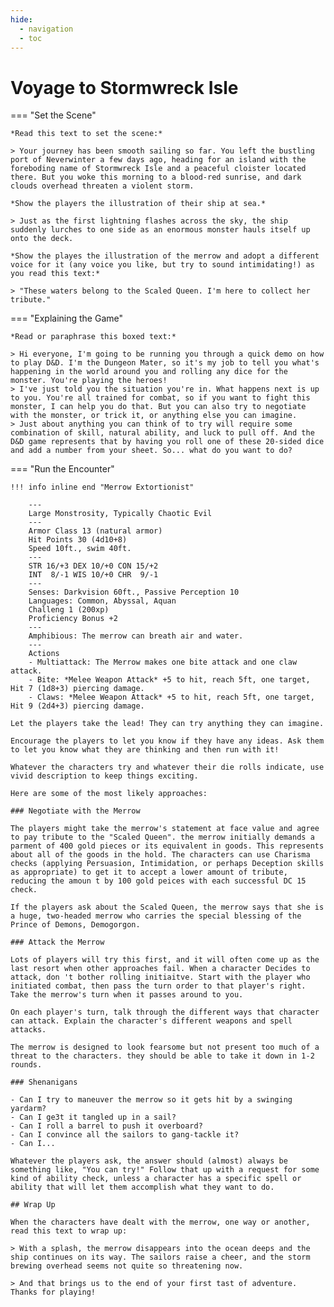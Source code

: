 ```yaml
---
hide:
  - navigation
  - toc
---
```


# Voyage to Stormwreck Isle

=== "Set the Scene"

    *Read this text to set the scene:*
        
    > Your journey has been smooth sailing so far. You left the bustling port of Neverwinter a few days ago, heading for an island with the foreboding name of Stormwreck Isle and a peaceful cloister located there. But you woke this morning to a blood-red sunrise, and dark clouds overhead threaten a violent storm.
    
    *Show the players the illustration of their ship at sea.*
    
    > Just as the first lightning flashes across the sky, the ship suddenly lurches to one side as an enormous monster hauls itself up onto the deck.
    
    *Show the playes the illustration of the merrow and adopt a different voice for it (any voice you like, but try to sound intimidating!) as you read this text:*
    
    > "These waters belong to the Scaled Queen. I'm here to collect her tribute."

=== "Explaining the Game"

    *Read or paraphrase this boxed text:*
    
    > Hi everyone, I'm going to be running you through a quick demo on how to play D&D. I'm the Dungeon Mater, so it's my job to tell you what's happening in the world around you and rolling any dice for the monster. You're playing the heroes!
    > I've just told you the situation you're in. What happens next is up to you. You're all trained for combat, so if you want to fight this monster, I can help you do that. But you can also try to negotiate with the monster, or trick it, or anything else you can imagine.
    > Just about anything you can think of to try will require some combination of skill, natural ability, and luck to pull off. And the D&D game represents that by having you roll one of these 20-sided dice and add a number from your sheet. So... what do you want to do?

=== "Run the Encounter"
    
    !!! info inline end "Merrow Extortionist"
        
		---
    	Large Monstrosity, Typically Chaotic Evil  
    	---
    	Armor Class 13 (natural armor)  
    	Hit Points 30 (4d10+8)  
    	Speed 10ft., swim 40ft.  
    	---
    	STR 16/+3 DEX 10/+0 CON 15/+2  
    	INT  8/-1 WIS 10/+0 CHR  9/-1  
    	---
    	Senses: Darkvision 60ft., Passive Perception 10  
    	Languages: Common, Abyssal, Aquan  
    	Challeng 1 (200xp)  
    	Proficiency Bonus +2  
    	---
    	Amphibious: The merrow can breath air and water.  
    	---
    	Actions
    	- Multiattack: The Merrow makes one bite attack and one claw attack.
    	- Bite: *Melee Weapon Attack* +5 to hit, reach 5ft, one target, Hit 7 (1d8+3) piercing damage.
    	- Claws: *Melee Weapon Attack* +5 to hit, reach 5ft, one target, Hit 9 (2d4+3) piercing damage.
    	
    Let the players take the lead! They can try anything they can imagine. 
    
    Encourage the players to let you know if they have any ideas. Ask them to let you know what they are thinking and then run with it!
    
    Whatever the characters try and whatever their die rolls indicate, use vivid description to keep things exciting.
    
    Here are some of the most likely approaches:
    
    ### Negotiate with the Merrow
    
    The players might take the merrow's statement at face value and agree to pay tribute to the "Scaled Queen". the merrow initially demands a parment of 400 gold pieces or its equivalent in goods. This represents about all of the goods in the hold. The characters can use Charisma checks (applying Persuasion, Intimidation, or perhaps Deception skills as appropriate) to get it to accept a lower amount of tribute, reducing the amoun t by 100 gold peices with each successful DC 15 check.
    
    If the players ask about the Scaled Queen, the merrow says that she is a huge, two-headed merrow who carries the special blessing of the Prince of Demons, Demogorgon.
    
    ### Attack the Merrow
    
    Lots of players will try this first, and it will often come up as the last resort when other approaches fail. When a character Decides to attack, don 't bother rolling initiaitve. Start with the player who initiated combat, then pass the turn order to that player's right. Take the merrow's turn when it passes around to you.
    
    On each player's turn, talk through the different ways that character can attack. Explain the character's different weapons and spell attacks.
    
    The merrow is designed to look fearsome but not present too much of a threat to the characters. they should be able to take it down in 1-2 rounds.
    
    ### Shenanigans
    
    - Can I try to maneuver the merrow so it gets hit by a swinging yardarm?
    - Can I ge3t it tangled up in a sail?
    - Can I roll a barrel to push it overboard?
    - Can I convince all the sailors to gang-tackle it?
    - Can I...
    
    Whatever the players ask, the answer should (almost) always be something like, "You can try!" Follow that up with a request for some kind of ability check, unless a character has a specific spell or ability that will let them accomplish what they want to do.
    
    ## Wrap Up
    
    When the characters have dealt with the merrow, one way or another, read this text to wrap up:
    
    > With a splash, the merrow disappears into the ocean deeps and the ship continues on its way. The sailors raise a cheer, and the storm brewing overhead seems not quite so threatening now.
    
    > And that brings us to the end of your first tast of adventure. Thanks for playing!
